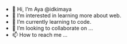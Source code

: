 - 👋 Hi, I’m Aya @idkimaya
- 👀 I’m interested in learning more about web. 
- 🌱 I’m currently learning to code. 
- 💞️ I’m looking to collaborate on ...
- 📫 How to reach me ...

<!---
idkimaya/idkimaya is a ✨ special ✨ repository because its `README.md` (this file) appears on your GitHub profile.
You can click the Preview link to take a look at your changes.
--->
